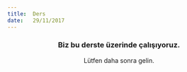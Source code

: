 ```yaml
---
title:  Ders
date:   29/11/2017
---
```


### <center>Biz bu derste üzerinde çalışıyoruz.</center>
<center>Lütfen daha sonra gelin.</center>